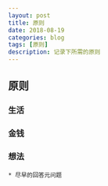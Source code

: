 ```yaml
---
layout: post
title: 原则
date: 2018-08-19
categories: blog
tags: [原则]
description: 记录下所需的原则
---
```


## 原则
### 生活
### 金钱
### 想法
    * 尽早的回答元问题
